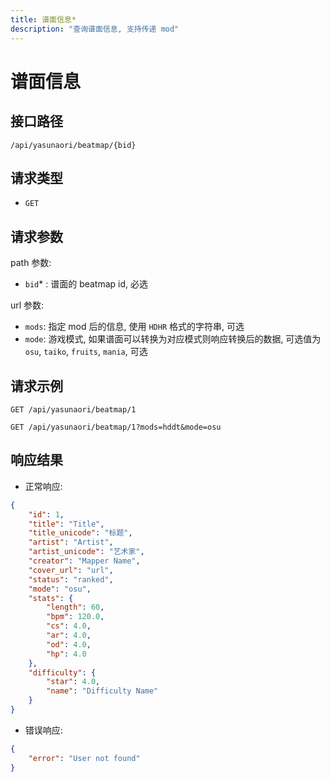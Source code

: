 ```yaml
---
title: 谱面信息*
description: "查询谱面信息, 支持传递 mod"
---
```


# 谱面信息

## 接口路径
    
`/api/yasunaori/beatmap/{bid}`

## 请求类型

- `GET`

## 请求参数

path 参数:

- `bid`* : 谱面的 beatmap id, 必选

url 参数:

- `mods`: 指定 mod 后的信息, 使用 `HDHR` 格式的字符串, 可选
- `mode`: 游戏模式, 如果谱面可以转换为对应模式则响应转换后的数据,
          可选值为 `osu`, `taiko`, `fruits`, `mania`, 可选

## 请求示例

```http request
GET /api/yasunaori/beatmap/1
```

```http request
GET /api/yasunaori/beatmap/1?mods=hddt&mode=osu
```

## 响应结果

- 正常响应:
```json
{
    "id": 1,
    "title": "Title",
    "title_unicode": "标题",
    "artist": "Artist",
    "artist_unicode": "艺术家",
    "creator": "Mapper Name",
    "cover_url": "url",
    "status": "ranked",
    "mode": "osu",
    "stats": {
        "length": 60,
        "bpm": 120.0,
        "cs": 4.0,
        "ar": 4.0,
        "od": 4.0,
        "hp": 4.0
    },
    "difficulty": {
        "star": 4.0,
        "name": "Difficulty Name"
    }
}
```

- 错误响应:

```json
{
    "error": "User not found"
}
```
